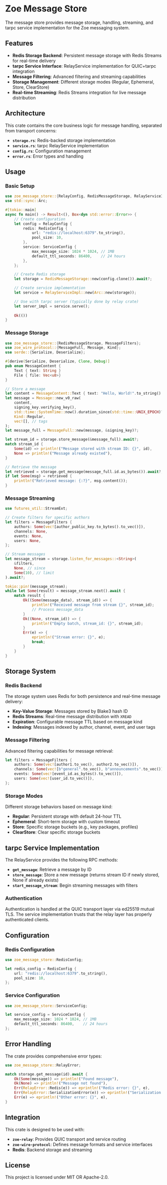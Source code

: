 # Zoe Message Store

The message store provides message storage, handling, streaming, and tarpc service implementation for the Zoe messaging system.

## Features

- **Redis Storage Backend**: Persistent message storage with Redis Streams for real-time delivery
- **tarpc Service Interface**: RelayService implementation for QUIC+tarpc integration
- **Message Filtering**: Advanced filtering and streaming capabilities
- **Storage Management**: Different storage modes (Regular, Ephemeral, Store, ClearStore)
- **Real-time Streaming**: Redis Streams integration for live message distribution

## Architecture

This crate contains the core business logic for message handling, separated from transport concerns:

- **`storage.rs`**: Redis-backed storage implementation
- **`service.rs`**: tarpc RelayService implementation
- **`config.rs`**: Configuration management
- **`error.rs`**: Error types and handling

## Usage

### Basic Setup

```rust
use zoe_message_store::{RelayConfig, RedisMessageStorage, RelayServiceImpl};
use std::sync::Arc;

#[tokio::main]
async fn main() -> Result<(), Box<dyn std::error::Error>> {
    // Create configuration
    let config = RelayConfig {
        redis: RedisConfig {
            url: "redis://localhost:6379".to_string(),
            pool_size: 10,
        },
        service: ServiceConfig {
            max_message_size: 1024 * 1024, // 1MB
            default_ttl_seconds: 86400,    // 24 hours
        },
    };

    // Create Redis storage
    let storage = RedisMessageStorage::new(config.clone()).await?;

    // Create service implementation
    let service = RelayServiceImpl::new(Arc::new(storage));

    // Use with tarpc server (typically done by relay crate)
    let server_impl = service.serve();
    
    Ok(())
}
```

### Message Storage

```rust
use zoe_message_store::{RedisMessageStorage, MessageFilters};
use zoe_wire_protocol::{MessageFull, Message, Kind};
use serde::{Serialize, Deserialize};

#[derive(Serialize, Deserialize, Clone, Debug)]
pub enum MessageContent {
    Text { text: String }
    File { file: Vec<u8>}
}

// Store a message
let content = MessageContent::Text { text: "Hello, World!".to_string() };
let message = Message::new_v0_raw(
    content,
    signing_key.verifying_key(),
    std::time::SystemTime::now().duration_since(std::time::UNIX_EPOCH)?.as_secs(),
    Kind::Regular,
    vec![], // tags
);
let message_full = MessageFull::new(message, &signing_key)?;

let stream_id = storage.store_message(&message_full).await?;
match stream_id {
    Some(id) => println!("Message stored with stream ID: {}", id),
    None => println!("Message already existed"),
}

// Retrieve the message
let retrieved = storage.get_message(message_full.id.as_bytes()).await?;
if let Some(msg) = retrieved {
    println!("Retrieved message: {:?}", msg.content());
}
```

### Message Streaming

```rust
use futures_util::StreamExt;

// Create filters for specific authors
let filters = MessageFilters {
    authors: Some(vec![author_public_key.to_bytes().to_vec()]),
    channels: None,
    events: None,
    users: None,
};

// Stream messages
let message_stream = storage.listen_for_messages::<String>(
    &filters,
    None, // since
    Some(10), // limit
).await?;

tokio::pin!(message_stream);
while let Some(result) = message_stream.next().await {
    match result {
        Ok((Some(message_data), stream_id)) => {
            println!("Received message from stream {}", stream_id);
            // Process message_data
        }
        Ok((None, stream_id)) => {
            println!("Empty batch, stream_id: {}", stream_id);
        }
        Err(e) => {
            eprintln!("Stream error: {}", e);
            break;
        }
    }
}
```

## Storage System

### Redis Backend

The storage system uses Redis for both persistence and real-time message delivery:

- **Key-Value Storage**: Messages stored by Blake3 hash ID
- **Redis Streams**: Real-time message distribution with `XREAD`
- **Expiration**: Configurable message TTL based on message kind
- **Indexing**: Messages indexed by author, channel, event, and user tags

### Message Filtering

Advanced filtering capabilities for message retrieval:

```rust
let filters = MessageFilters {
    authors: Some(vec![author1.to_vec(), author2.to_vec()]),
    channels: Some(vec![b"general".to_vec(), b"announcements".to_vec()]),
    events: Some(vec![event_id.as_bytes().to_vec()]),
    users: Some(vec![user_id.to_vec()]),
};
```

### Storage Modes

Different storage behaviors based on message kind:

- **Regular**: Persistent storage with default 24-hour TTL
- **Ephemeral**: Short-term storage with custom timeout
- **Store**: Specific storage buckets (e.g., key packages, profiles)
- **ClearStore**: Clear specific storage buckets

## tarpc Service Implementation

The RelayService provides the following RPC methods:

- **`get_message`**: Retrieve a message by ID
- **`store_message`**: Store a new message (returns stream ID if newly stored, None if already exists)
- **`start_message_stream`**: Begin streaming messages with filters

### Authentication

Authentication is handled at the QUIC transport layer via ed25519 mutual TLS. The service implementation trusts that the relay layer has properly authenticated clients.

## Configuration

### Redis Configuration

```rust
use zoe_message_store::RedisConfig;

let redis_config = RedisConfig {
    url: "redis://localhost:6379".to_string(),
    pool_size: 10,
};
```

### Service Configuration

```rust
use zoe_message_store::ServiceConfig;

let service_config = ServiceConfig {
    max_message_size: 1024 * 1024, // 1MB
    default_ttl_seconds: 86400,    // 24 hours
};
```

## Error Handling

The crate provides comprehensive error types:

```rust
use zoe_message_store::RelayError;

match storage.get_message(id).await {
    Ok(Some(message)) => println!("Found message"),
    Ok(None) => println!("Message not found"),
    Err(RelayError::Redis(e)) => eprintln!("Redis error: {}", e),
    Err(RelayError::SerializationError(e)) => eprintln!("Serialization error: {}", e),
    Err(e) => eprintln!("Other error: {}", e),
}
```

## Integration

This crate is designed to be used with:

- **`zoe-relay`**: Provides QUIC transport and service routing
- **`zoe-wire-protocol`**: Defines message formats and service interfaces
- **Redis**: Backend storage and streaming

## License

This project is licensed under MIT OR Apache-2.0. 